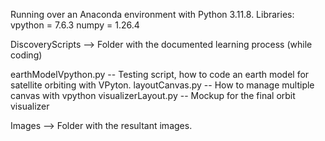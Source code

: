Running over an Anaconda environment with Python 3.11.8.
  Libraries:
    vpython      = 7.6.3
    numpy        = 1.26.4

DiscoveryScripts  --> Folder with the documented learning process (while coding)

  earthModelVpython.py      -- Testing script, how to code an earth model for satellite orbiting with VPyton.
  layoutCanvas.py           -- How to manage multiple canvas with vpython
  visualizerLayout.py       -- Mockup for the final orbit visualizer

Images            --> Folder with the resultant images.
